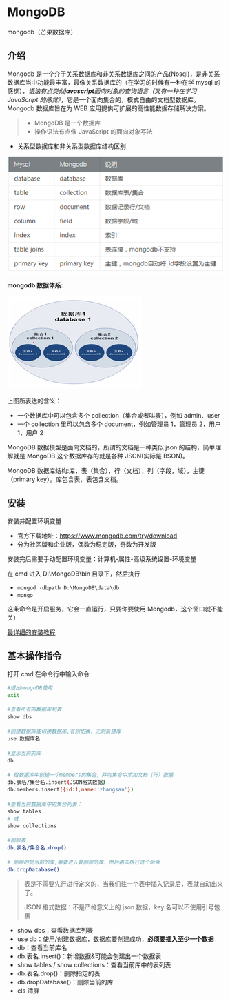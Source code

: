 # MongoDB

mongodb（芒果数据库）

## 介绍

Mongodb 是一个介于关系数据库和非关系数据库之间的产品(Nosql)，是非关系数据库当中功能最丰富，最像关系数据库的（在学习的时候有一种在学 mysql 的感觉），_语法有点类似**javascript**面向对象的查询语言（又有一种在学习 JavaScript 的感觉）_，它是一个面向集合的，模式自由的文档型数据库。Mongodb 数据库旨在为 WEB 应用提供可扩展的高性能数据存储解决方案。

> - MongoDB 是一个数据库
> - 操作语法有点像 JavaScript 的面向对象写法

- 关系型数据库和非关系型数据库结构区别

![数据库1](./images/db1.png)

**mongodb 数据体系:**

![数据库2](./images/db2.png)

上图所表达的含义：

- 一个数据库中可以包含多个 collection（集合或者叫表），例如 admin、user
- 一个 collection 里可以包含多个 document，例如管理员 1，管理员 2，用户 1，用户 2

MongoDB 数据模型是面向文档的，所谓的文档是一种类似 json 的结构，简单理解就是 MongoDB 这个数据库存的就是各种 JSON(实际是 BSON)。

MongoDB 数据库结构:库，表（集合），行（文档），列（字段，域），主键（primary key）。库包含表，表包含文档。

## 安装

安装并配置环境变量

- 官方下载地址：<https://www.mongodb.com/try/download>
- 分为社区版和企业版，偶数为稳定版，奇数为开发版

安装完后需要手动配置环境变量：计算机-属性-高级系统设置-环境变量

在 cmd 进入 D:\MongoDB\bin 目录下，然后执行

- `mongod -dbpath D:\MongoDB\data\db`
- `mongo`

这条命令是开启服务，它会一直运行，只要你要使用 Mongodb，这个窗口就不能关）

[最详细的安装教程](https://www.cnblogs.com/TM0831/p/10606624.html)

## 基本操作指令

打开 cmd 在命令行中输入命令

```bash
#退出mongoDB使用
exit

#查看所有的数据库列表
show dbs

#创建数据库或切换数据库,有则切换，无则新建库
use 数据库名

#显示当前的库
db

# 给数据库中创建一个members的集合，并向集合中添加文档（行）数据
db.表名/集合名.insert(JSON格式数据)
db.members.insert({id:1,name:'zhangsan'})

#查看当前数据库中的集合列表：
show tables
# 或
show collections

#删除表
db.表名/集合名.drop()

# 删除的是当前的库,需要进入要删除的库，然后再去执行这个命令
db.dropDatabase()
```

> 表是不需要先行进行定义的，当我们往一个表中插入记录后，表就自动出来了。
>
> JSON 格式数据：不是严格意义上的 json 数据，key 名可以不使用引号包裹

- show dbs：查看数据库列表
- use db：使用/创建数据库，数据库要创建成功，**必须要插入至少一个数据**
- db：查看当前库名
- db.表名.insert()：新增数据&可能会创建出一个数据表
- show tables / show collections：查看当前库中的表列表
- db.表名.drop()：删除指定的表
- db.dropDatabase()：删除当前的库
- cls 清屏
